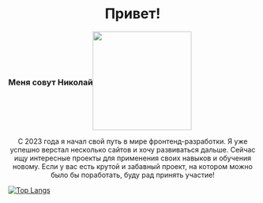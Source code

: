 <h1 align="center">Привет!</h1>
<div style="display: flex; align-items: center">
  <h3 align="center">Меня совут Николай</h3>
  <img width="200" src="https://i.pinimg.com/originals/66/83/3e/66833e07d6fb9eb5d724e47d0c814285.gif">
</div>
<p align="center" float="left">С 2023 года я начал свой путь в мире фронтенд-разработки. Я уже успешно верстал несколько сайтов и хочу развиваться дальше. Сейчас ищу интересные проекты для применения своих навыков и обучения новому. Если у вас есть крутой и забавный проект, на котором можно было бы поработать, буду рад принять участие!</p>

[![Top Langs](https://github-readme-stats.vercel.app/api/top-langs/?username=Nigilen)](https://github.com/Nigilen/github-readme-stats)
